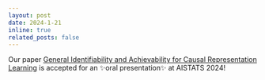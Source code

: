 ```yaml
---
layout: post
date: 2024-1-21 
inline: true
related_posts: false
---
```


Our paper [General Identifiability and Achievability for Causal Representation Learning](https://arxiv.org/abs/2310.15450) is accepted for an ✨oral presentation✨ at AISTATS 2024! 

